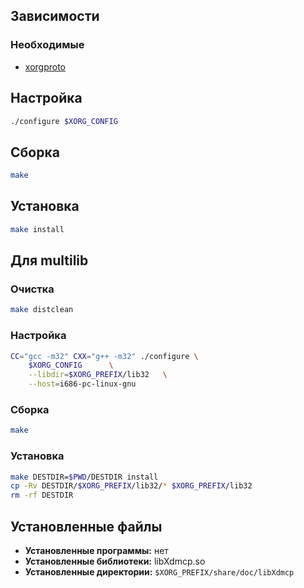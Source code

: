 <package-info :package="package" showsbu2></package-info>

<script>
		new Vue({
		el: '#main',
		data: { package: {} },
		mounted: function () {
				this.getPackage('libxdmcp');
		},
		methods: {
			getPackage: function(name) {
					getPackage(name)
					.then(response => this.package = response);
			},
		}
  })
</script>

## Зависимости
### Необходимые
* [xorgproto](x/xorg/xorgproto.md)

## Настройка

```bash
./configure $XORG_CONFIG
```

## Сборка

```bash
make
```

## Установка

```bash
make install
```

## Для multilib

### Очистка

```bash
make distclean
```

### Настройка

```bash
CC="gcc -m32" CXX="g++ -m32" ./configure \
    $XORG_CONFIG      \
    --libdir=$XORG_PREFIX/lib32   \
    --host=i686-pc-linux-gnu
```

### Сборка 

```bash
make
```

### Установка

```bash
make DESTDIR=$PWD/DESTDIR install
cp -Rv DESTDIR/$XORG_PREFIX/lib32/* $XORG_PREFIX/lib32
rm -rf DESTDIR
```

## Установленные файлы
* **Установленные программы:** нет
* **Установленные библиотеки:** libXdmcp.so
* **Установленные директории:** `$XORG_PREFIX/share/doc/libXdmcp`
